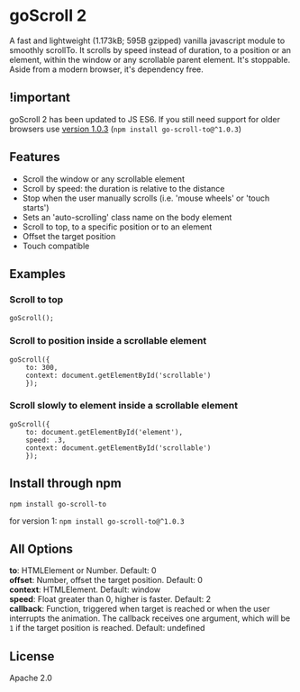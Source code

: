 # goScroll 2
A fast and lightweight (1.173kB; 595B gzipped) vanilla javascript module to smoothly scrollTo. It scrolls by speed instead of duration, to a position or an element, within the window or any scrollable parent element. It's stoppable. Aside from a modern browser, it's dependency free.

## !important
goScroll 2 has been updated to JS ES6. If you still need support for older browsers use [version 1.0.3](https://github.com/pecuchet/go-scroll-to/releases/tag/1.0.3) (``npm install go-scroll-to@^1.0.3``)

## Features

- Scroll the window or any scrollable element
- Scroll by speed: the duration is relative to the distance
- Stop when the user manually scrolls (i.e. 'mouse wheels' or 'touch starts')
- Sets an 'auto-scrolling' class name on the body element
- Scroll to top, to a specific position or to an element
- Offset the target position
- Touch compatible

## Examples
### Scroll to top
```
goScroll();
```

### Scroll to position inside a scrollable element
```
goScroll({
    to: 300,
    context: document.getElementById('scrollable')
    });
```

### Scroll slowly to element inside a scrollable element
```
goScroll({
    to: document.getElementById('element'),
    speed: .3,
    context: document.getElementById('scrollable')
    });
```

## Install through npm
```
npm install go-scroll-to
```
for version 1: ``npm install go-scroll-to@^1.0.3``

## All Options

**to**: HTMLElement or Number. Default: 0  
**offset**: Number, offset the target position. Default: 0  
**context**: HTMLElement. Default: window  
**speed**: Float greater than 0, higher is faster. Default: 2  
**callback**: Function, triggered when target is reached or when the user interrupts the animation. The callback receives one argument, which will be `1` if the target position is reached. Default: undefined

## License
Apache 2.0
